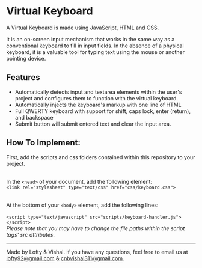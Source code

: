 # Virtual Keyboard 
A Virtual Keyboard is made using JavaScript, HTML and CSS.

It is an on-screen input mechanism that works in the same way as a conventional keyboard to fill in input fields. In the absence of a physical keyboard, it is a valuable tool for typing text using the mouse or another pointing device.

## Features

+ Automatically detects input and textarea elements within the user's project and configures them to function with the virtual keyboard.
+ Automatically injects the keyboard's markup with one line of HTML
+ Full QWERTY keyboard with support for shift, caps lock, enter (return), and backspace
+ Submit button will submit entered text and clear the input area.

## How To Implement:

First, add the scripts and css folders contained within this repository to your project.

<br>In the `<head>` of your document, add the following element:<br>
  `<link rel="stylesheet" type="text/css" href="css/keyboard.css">`
  
<br>At the bottom of your ```<body>``` element, add the following lines:<br>
  <br>`<script type="text/javascript" src="scripts/keyboard-handler.js"></script>`
  <br>*Please note that you may have to change the file paths within the script tags' src attributes.*
  
---

Made by Lofty & Vishal.
If you have any questions, feel free to email us at lofty92@gmail.com & cnbvishal311@gmail.com.